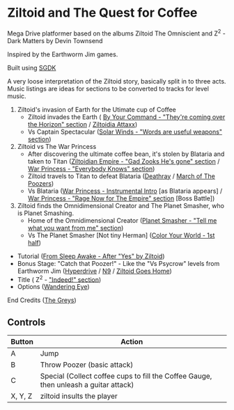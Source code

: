 # Ziltoid and The Quest for Coffee

Mega Drive platformer based on the albums Ziltoid The Omniscient and Z<sup>2</sup> - Dark Matters by Devin Townsend

Inspired by the Earthworm Jim games.

Built using [SGDK](https://github.com/Stephane-D/SGDK) 

A very loose interpretation of the Ziltoid story, basically split in to three acts. Music listings are ideas for sections to be converted to tracks for level music.


1. Ziltoid's invasion of Earth for the Utimate cup of Coffee 
    + Ziltoid invades the Earth ( [By Your Command - "They're coming over the Horizon" section](https://youtu.be/Yv9iR1K9UmM?t=417)  / [Ziltoidia Attaxx](https://youtu.be/YtSnXU8DfCA))
    + Vs Captain Spectacular ([Solar Winds - "Words are useful weapons" section](https://youtu.be/wo3oddlzUYM?t=274))
2. Ziltoid vs The War Princess
    + After discovering the ultimate coffee bean, it's stolen by Blataria and taken to Titan ([Ziltoidian Empire - "Gad Zooks He's gone" section](https://youtu.be/ETi4q6IJDnY?t=244) / [War Princess - "Everybody Knows" section](https://youtu.be/pDKp9wQLQPc?t=274))
    + Ziltoid travels to Titan to defeat Blataria ([Deathray](https://www.youtube.com/watch?v=1DJrnr3cnro) / [March of The Poozers](https://www.youtube.com/watch?v=1NGQjRMXg28))
    + Vs Blataria ([War Princess - Instrumental Intro](https://youtu.be/pDKp9wQLQPc?t=43) [as Blataria appears] / [War Princess - "Rage Now for The Empire" section](https://youtu.be/pDKp9wQLQPc?t=399) [Boss Battle])
3. Ziltoid finds the Omnidimensional Creator and The Planet Smasher, who is Planet Smashing.
    + Home of the Omnidimensional Creator ([Planet Smasher - "Tell me what you want from me" section](https://youtu.be/jJigBFAjGeY?t=160))
    + Vs The Planet Smasher [Not tiny Herman] ([Color Your World - 1st half](https://youtu.be/n-VQCSLHoVQ))


+ Tutorial ([From Sleep Awake - After "Yes" by Ziltoid](https://youtu.be/_JjsNeHaoN8?t=38))
+ Bonus Stage: "Catch that Poozer!" - Like the "Vs Psycrow" levels from Earthworm Jim ([Hyperdrive](https://www.youtube.com/watch?v=H5BqyluKkk0) / [N9](https://www.youtube.com/watch?v=Bk-Ky8lqbAU) / [Ziltoid Goes Home](https://www.youtube.com/watch?v=UVKnCeKLPQg))
+ Title ( Z<sup>2</sup> - ["Indeed!" section](https://youtu.be/zk2_JjbPY5U?t=135))
+ Options ([Wandering Eye](https://www.youtube.com/watch?v=R81GVja_kAs))

End Credits ([The Greys](https://www.youtube.com/watch?v=YXDmFwUOkkk))

## Controls ##

| Button      | Action                             |
| ----------- | ---------------------------------- |
| A           | Jump                               |
| B           | Throw Poozer (basic attack)        |
| C           | Special (Collect coffee cups to fill the Coffee Gauge, then unleash a guitar attack) |
| X, Y, Z     | ziltoid insults the player          |
